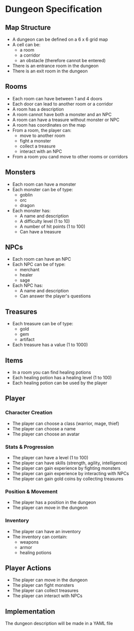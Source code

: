 # Dungeon Specification

## Map Structure
- A dungeon can be defined on a 6 x 6 grid map
- A cell can be:
  - a room
  - a corridor
  - an obstacle (therefore cannot be entered)
- There is an entrance room in the dungeon
- There is an exit room in the dungeon

## Rooms
- Each room can have between 1 and 4 doors
- Each door can lead to another room or a corridor
- A room has a description
- A room cannot have both a monster and an NPC
- A room can have a treasure without monster or NPC
- A room has coordinates on the map
- From a room, the player can:
  - move to another room
  - fight a monster
  - collect a treasure
  - interact with an NPC
- From a room you cand move to other rooms or corridors

## Monsters
- Each room can have a monster
- Each monster can be of type:
  - goblin
  - orc
  - dragon
- Each monster has:
  - A name and description
  - A difficulty level (1 to 10)
  - A number of hit points (1 to 100)
  - Can have a treasure

## NPCs
- Each room can have an NPC
- Each NPC can be of type:
  - merchant
  - healer
  - sage
- Each NPC has:
  - A name and description
  - Can answer the player's questions

## Treasures
- Each treasure can be of type:
  - gold
  - gem
  - artifact
- Each treasure has a value (1 to 1000)

## Items
- In a room you can find healing potions
- Each healing potion has a healing level (1 to 100)
- Each healing potion can be used by the player

## Player
### Character Creation
- The player can choose a class (warrior, mage, thief)
- The player can choose a name
- The player can choose an avatar

### Stats & Progression
- The player can have a level (1 to 100)
- The player can have skills (strength, agility, intelligence)
- The player can gain experience by fighting monsters
- The player can gain experience by interacting with NPCs
- The player can gain gold coins by collecting treasures

### Position & Movement
- The player has a position in the dungeon
- The player can move in the dungeon

### Inventory
- The player can have an inventory
- The inventory can contain:
  - weapons
  - armor
  - healing potions

## Player Actions
- The player can move in the dungeon
- The player can fight monsters
- The player can collect treasures
- The player can interact with NPCs

## Implementation
The dungeon description will be made in a YAML file